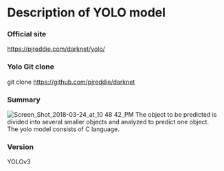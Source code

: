 # Description of YOLO model

### Official site
https://pjreddie.com/darknet/yolo/

### Yolo Git clone
git clone https://github.com/pjreddie/darknet

### Summary
![Screen_Shot_2018-03-24_at_10 48 42_PM](https://github.com/back582/master-thesis/assets/17943248/b65bed10-7282-46d2-be08-00ed644dcc4c)
The object to be predicted is divided into several smaller objects and analyzed to predict one object.  
The yolo model consists of C language.

### Version
YOLOv3

